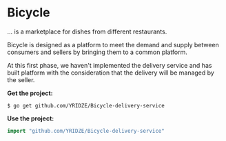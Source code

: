 # Bicycle

... is a marketplace for dishes from different restaurants.

Bicycle is designed as a platform to meet the demand and supply between consumers and sellers by bringing them to a common platform.



At this first phase, we haven't implemented the delivery service and has built platform with the consideration that the delivery will be managed by the seller.


**Get the project:**

```
$ go get github.com/YRIDZE/Bicycle-delivery-service
```

**Use the project:**

```go
import "github.com/YRIDZE/Bicycle-delivery-service"
```